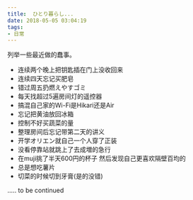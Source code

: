 ```yaml
---
title:  ひとり暮らし...
date: 2018-05-05 03:04:19
tags:  
- 日常
---
```


列举一些最近做的蠢事。

<!-- more --> 

+ 连续两个晚上把钥匙插在门上没收回来
+ 连续四天忘记买肥皂
+ 错过周五扔燃えやすゴミ
+ 每天找超过5遍房间灯的遥控器
+ 搞混自己家的Wi-Fi是Hikari还是Air
+ 忘记把黄油放回冰箱
+ 控制不好买蔬菜的量
+ 整理房间后忘记带第二天的讲义
+ 开学オリエン就自己一个人穿了正装
+ 没看停靠站就跳上了去成増的急行
+ 在muji挑了半天600円的杯子 然后发现自己更喜欢隔壁百均的
+ 总是想吃薯片
+ 切菜的时候切到牙膏(是的没错)

..... to be continued
